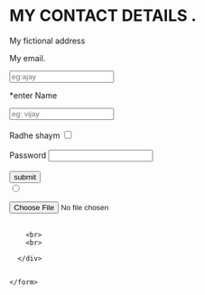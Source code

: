

<html lang="en" dir="ltr">
  <head>
    <meta charset="utf-8">
    <title></title>
  </head>
  <body>
    <h1>MY CONTACT DETAILS .</h1>
    <p>My fictional address</p>
    <p>My email.</p>
    <form class="" action="index.html" method="post">
      <div class="">
        <input type="text" name="" value="" placeholder="eg:ajay">
        <p>*enter Name</p>
        <input type="text" name="" value="" placeholder="eg: vijay">
        <br>
        <br>
        <label for="">Radhe shaym</label>
        <input type="checkbox" name="" value="">
        <br>
        <br>
        <label for="">Password</label>
        <input type="password" name="" value="">
        <br>
        <br>
        <input type="submit" name="" value="submit">
        <br>
        <input type="radio"name="" value="">
        <br>
        <br>
        <input type="file" name="" value="">
        <br>
        <br>
        
        <br>
        <br>

      </div>


    </form>
  </body>
</html>
